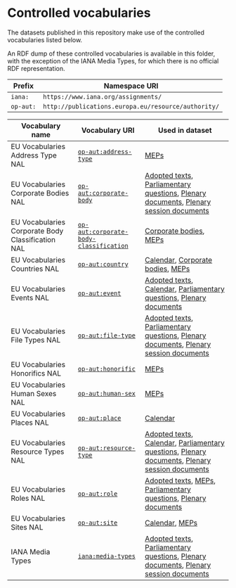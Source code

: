 # Controlled vocabularies

The datasets published in this repository make use of the controlled vocabularies listed below.

An RDF dump of these controlled vocabularies is available in this folder, with the exception of the IANA Media Types, for which there is no official RDF representation.

|Prefix|Namespace URI|
|--|--|
|`iana:`|`https://www.iana.org/assignments/`|
|`op-aut:`|`http://publications.europa.eu/resource/authority/`|

|Vocabulary name|Vocabulary URI|Used in dataset|
|--|--|--|
|EU Vocabularies Address Type NAL|[`op-aut:address-type`](http://publications.europa.eu/resource/authority/address-type)|[MEPs](../data/meps/)|
|EU Vocabularies Corporate Bodies NAL|[`op-aut:corporate-body`](http://publications.europa.eu/resource/authority/corporate-body)|[Adopted texts](../data/adopted-texts/), [Parliamentary questions](../data/parliamentary-questions/), [Plenary documents](../data/plenary-documents/), [Plenary session documents](../data/plenary-session-documents/)|
|EU Vocabularies Corporate Body Classification NAL|[`op-aut:corporate-body-classification`](http://publications.europa.eu/resource/authority/corporate-body-classification)|[Corporate bodies](../data/corporate-bodies/), [MEPs](../data/meps/)|
|EU Vocabularies Countries NAL|[`op-aut:country`](http://publications.europa.eu/resource/authority/country)|[Calendar](../data/calendar/), [Corporate bodies](../data/corporate-bodies/), [MEPs](../data/meps/)|
|EU Vocabularies Events NAL|[`op-aut:event`](http://publications.europa.eu/resource/authority/event)|[Adopted texts](../data/adopted-texts/), [Calendar](../data/calendar/), [Parliamentary questions](../data/parliamentary-questions/), [Plenary documents](../data/plenary-documents/)|
|EU Vocabularies File Types NAL|[`op-aut:file-type`](http://publications.europa.eu/resource/authority/file-type)|[Adopted texts](../data/adopted-texts/), [Parliamentary questions](../data/parliamentary-questions/), [Plenary documents](../data/plenary-documents/), [Plenary session documents](../data/plenary-session-documents/)|
|EU Vocabularies Honorifics NAL|[`op-aut:honorific`](http://publications.europa.eu/resource/authority/honorific)|[MEPs](../data/meps/)|
|EU Vocabularies Human Sexes NAL|[`op-aut:human-sex`](http://publications.europa.eu/resource/authority/human-sex)|[MEPs](../data/meps/)|
|EU Vocabularies Places NAL|[`op-aut:place`](http://publications.europa.eu/resource/authority/place)|[Calendar](../data/calendar/)|
|EU Vocabularies Resource Types NAL|[`op-aut:resource-type`](http://publications.europa.eu/resource/authority/resource-type)|[Adopted texts](../data/adopted-texts/), [Calendar](../data/calendar/), [Parliamentary questions](../data/parliamentary-questions/), [Plenary documents](../data/plenary-documents/), [Plenary session documents](../data/plenary-session-documents/)|
|EU Vocabularies Roles NAL|[`op-aut:role`](http://publications.europa.eu/resource/authority/role)|[Adopted texts](../data/adopted-texts/), [MEPs](../data/meps/), [Parliamentary questions](../data/parliamentary-questions/), [Plenary documents](../data/plenary-documents/)|
|EU Vocabularies Sites NAL|[`op-aut:site`](http://publications.europa.eu/resource/authority/site)|[Calendar](../data/calendar/), [MEPs](../data/meps/)|
|IANA Media Types|[`iana:media-types`](https://www.iana.org/assignments/media-types)|[Adopted texts](../data/adopted-texts/), [Parliamentary questions](../data/parliamentary-questions/), [Plenary documents](../data/plenary-documents/), [Plenary session documents](../data/plenary-session-documents/)|
